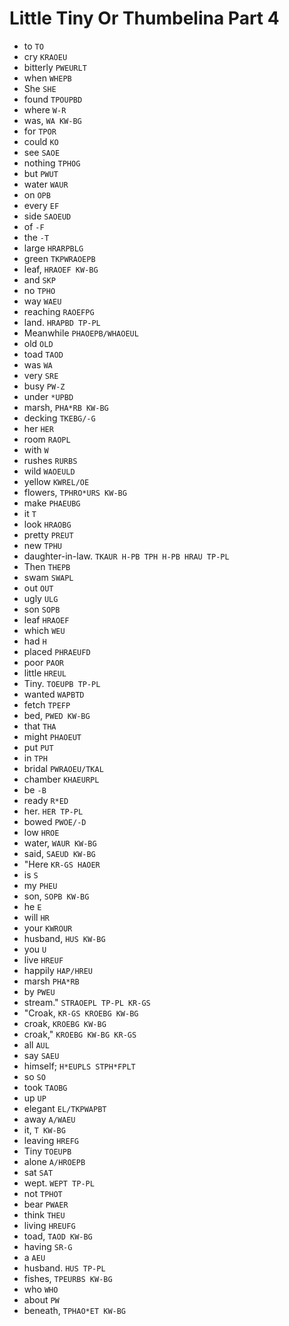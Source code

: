 # Little Tiny Or Thumbelina Part 4

* to `TO`
* cry `KRAOEU`
* bitterly `PWEURLT`
* when `WHEPB`
* She `SHE`
* found `TPOUPBD`
* where `W-R`
* was, `WA KW-BG`
* for `TPOR`
* could `KO`
* see `SAOE`
* nothing `TPHOG`
* but `PWUT`
* water `WAUR`
* on `OPB`
* every `EF`
* side `SAOEUD`
* of `-F`
* the `-T`
* large `HRARPBLG`
* green `TKPWRAOEPB`
* leaf, `HRAOEF KW-BG`
* and `SKP`
* no `TPHO`
* way `WAEU`
* reaching `RAOEFPG`
* land. `HRAPBD TP-PL`
* Meanwhile `PHAOEPB/WHAOEUL`
* old `OLD`
* toad `TAOD`
* was `WA`
* very `SRE`
* busy `PW-Z`
* under `*UPBD`
* marsh, `PHA*RB KW-BG`
* decking `TKEBG/-G`
* her `HER`
* room `RAOPL`
* with `W`
* rushes `RURBS`
* wild `WAOEULD`
* yellow `KWREL/OE`
* flowers, `TPHRO*URS KW-BG`
* make `PHAEUBG`
* it `T`
* look `HRAOBG`
* pretty `PREUT`
* new `TPHU`
* daughter-in-law. `TKAUR H-PB TPH H-PB HRAU TP-PL`
* Then `THEPB`
* swam `SWAPL`
* out `OUT`
* ugly `ULG`
* son `SOPB`
* leaf `HRAOEF`
* which `WEU`
* had `H`
* placed `PHRAEUFD`
* poor `PAOR`
* little `HREUL`
* Tiny. `TOEUPB TP-PL`
* wanted `WAPBTD`
* fetch `TPEFP`
* bed, `PWED KW-BG`
* that `THA`
* might `PHAOEUT`
* put `PUT`
* in `TPH`
* bridal `PWRAOEU/TKAL`
* chamber `KHAEURPL`
* be `-B`
* ready `R*ED`
* her. `HER TP-PL`
* bowed `PWOE/-D`
* low `HROE`
* water, `WAUR KW-BG`
* said, `SAEUD KW-BG`
* "Here `KR-GS HAOER`
* is `S`
* my `PHEU`
* son, `SOPB KW-BG`
* he `E`
* will `HR`
* your `KWROUR`
* husband, `HUS KW-BG`
* you `U`
* live `HREUF`
* happily `HAP/HREU`
* marsh `PHA*RB`
* by `PWEU`
* stream." `STRAOEPL TP-PL KR-GS`
* "Croak, `KR-GS KROEBG KW-BG`
* croak, `KROEBG KW-BG`
* croak," `KROEBG KW-BG KR-GS`
* all `AUL`
* say `SAEU`
* himself; `H*EUPLS STPH*FPLT`
* so `SO`
* took `TAOBG`
* up `UP`
* elegant `EL/TKPWAPBT`
* away `A/WAEU`
* it, `T KW-BG`
* leaving `HREFG`
* Tiny `TOEUPB`
* alone `A/HROEPB`
* sat `SAT`
* wept. `WEPT TP-PL`
* not `TPHOT`
* bear `PWAER`
* think `THEU`
* living `HREUFG`
* toad, `TAOD KW-BG`
* having `SR-G`
* a `AEU`
* husband. `HUS TP-PL`
* fishes, `TPEURBS KW-BG`
* who `WHO`
* about `PW`
* beneath, `TPHAO*ET KW-BG`
